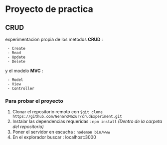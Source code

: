# Proyecto de practica
## CRUD
experimentacion propia de los metodos **CRUD** :

	 - Create
	 - Read
	 - Update
	 - Delete
y el modelo **MVC** :

	 - Model
	 - View
	 - Controller
### Para probar el proyecto

 1. Clonar el repositorio remoto con `$git clone https://github.com/GenaroMazur/crudExperiment.git`
 2. Instalar las dependencias requeridas : `npm install` *(Dentro de la carpeta del repositorio)*
 3. Poner el servidor en escucha : `nodemon bin/www`
 4. En el explorador buscar : localhost:3000
